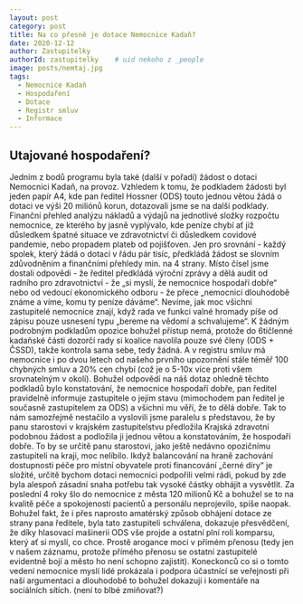 ```yaml
---
layout: post
category: post
title: Na co přesně je dotace Nemocnice Kadaň?
date: 2020-12-12
author: Zastupitelky
authorId: zastupitelky    # uid nekoho z _people
image: posts/nemtaj.jpg
tags:
  - Nemocnice Kadaň
  - Hospodaření
  - Dotace
  - Registr smluv
  - Informace
---
```




## Utajované hospodaření?

Jedním z bodů programu byla také (další v pořadí) žádost o dotaci Nemocnici Kadaň, na provoz. 
Vzhledem k tomu, že podkladem žádosti byl jeden papír A4, kde pan ředitel Hossner (ODS) touto jednou větou žádá o dotaci ve výši 20 miliónů korun, dotazovali jsme se na další podklady. Finanční přehled analýzu nákladů a výdajů na jednotlivé složky rozpočtu nemocnice, ze kterého by jasně vyplývalo, kde peníze chybí ať již důsledkem špatné situace ve zdravotnictví či důsledkem covidové pandemie, nebo propadem plateb od pojišťoven. 
Jen pro srovnání - každý spolek, který žádá o dotaci v řádu pár tisíc, předkládá žádost se slovním zdůvodněním a finančními přehledy min. na 4 strany. 
Místo čísel jsme dostali odpovědi - že ředitel předkládá výroční zprávy a dělá audit
od radního pro zdravotnictví - že „si myslí, že nemocnice hospodaří dobře“ nebo 
od vedoucí ekonomického odboru - že přece „nemocnici dlouhodobě známe a víme, komu ty peníze dáváme“. 
Nevíme, jak moc všichni zastupitelé nemocnice znají, když rada ve funkci valné hromady píše od zápisu pouze usnesení typu „bereme na vědomí a schvalujeme“. 
K žádným podrobným podkladům opozice bohužel přístup nemá, protože do 6tičlenné kadaňské části dozorčí rady si koalice navolila pouze své členy (ODS + ČSSD), takže kontrola sama sebe, tedy žádná.
A v registru smluv má nemocnice i po dvou letech od našeho prvního upozornění stále téměř 100 chybných smluv a 20% cen chybí (což je o 5-10x více proti všem srovnatelným v okolí).
Bohužel odpovědí na náš dotaz ohledně těchto podkladů bylo konstatování, že nemocnice hospodaří dobře, pan ředitel pravidelně informuje zastupitele o jejím stavu (mimochodem pan ředitel je současně zastupitelem za ODS) a všichni mu věří, že to dělá dobře. Tak to nám samozřejmě nestačilo a vyslovili jsme paralelu s představou, že by panu starostovi v krajském zastupitelstvu předložila Krajská zdravotní podobnou žádost a podložila ji jednou větou a konstatováním, že hospodaří dobře. To by se určitě panu starostovi, jako ještě nedávno opozičnímu zastupiteli na kraji, moc nelíbilo. 
Ikdyž balancování na hraně zachování dostupnosti péče pro místní obyvatele proti financování „černé díry“ je složité, určitě bychom dotaci nemocnici podpořili velmi rádi, pokud by zde byla alespoň zásadní snaha potřebu tak vysoké částky obhájit a vysvětlit. 
Za poslední 4 roky šlo do nemocnice z města 120 milionů Kč a bohužel se to na kvalitě péče a spokojenosti pacientů a personálu neprojevilo, spíše naopak. 
Bohužel fakt, že i přes naprosto amatérský způsob obhájení dotace ze strany pana ředitele, byla tato zastupiteli schválena, dokazuje přesvědčení, že díky hlasovací mašinerii ODS vše projde a ostatní plní roli komparsu, který ať si myslí, co chce. Prostě arogance moci v přímém přenosu (tedy jen v našem záznamu, protože přímého přenosu se ostatní zastupitelé evidentně bojí a město ho není schopno zajistit). 
Koneckonců co si o tomto vedení nemocnice myslí lidé prokázala i podpora účastnící se veřejnosti při naší argumentaci a dlouhodobě to bohužel dokazují i komentáře na sociálních sítích. (není to blbé zmiňovat?) 
